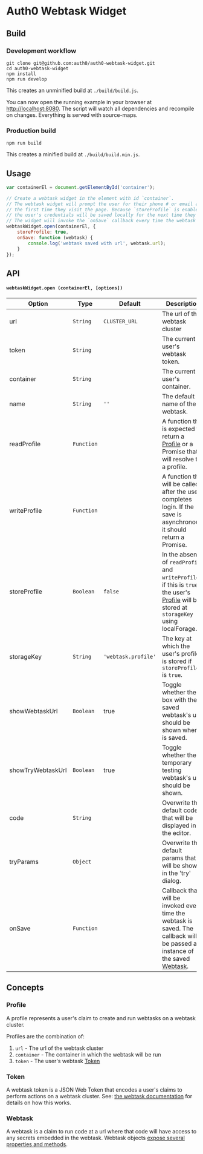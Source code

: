 # Auth0 Webtask Widget

## Build

### Development workflow

```shell
git clone git@github.com:auth0/auth0-webtask-widget.git
cd auth0-webtask-widget
npm install
npm run develop
```

This creates an unminified build at `./build/build.js`.

You can now open the running example in your browser at [http://localhost:8080](http://localhost:8080).
The script will watch all dependencies and recompile on changes. Everything is
served with source-maps.

### Production build

```shell
npm run build
```

This creates a minified build at `./build/build.min.js`.

## Usage

```js
var containerEl = document.getElementById('container');

// Create a webtask widget in the element with id `container`.
// The webtask widget will prompt the user for their phone # or email address
// the first time they visit the page. Because `storeProfile` is enabled,
// the user's credentials will be saved locally for the next time they visit.
// The widget will invoke the `onSave` callback every time the webtask is saved.
webtaskWidget.open(containerEl, {
    storeProfile: true,
    onSave: function (webtask) {
        console.log('webtask saved with url', webtask.url);
    }
});
```

## API

#### `webtaskWidget.open (containerEl, [options])`


Option | Type | Default | Description
--- | --- | --- | ---
url | `String` | `CLUSTER_URL` | The url of the webtask cluster
token | `String` |  | The current user's webtask token.
container | `String` |   | The current user's container.
name | `String` | `''` | The default name of the webtask.
readProfile | `Function` |  | A function that is expected to return a [Profile](#profile) or a Promise that will resolve to a profile.
writeProfile | `Function` |   | A function that will be called after the user completes login. If the save is asynchronous, it should return a Promise.
storeProfile | `Boolean` | `false` | In the absense of `readProfile` and `writeProfile`, if this is `true`, the user's [Profile](#profile) will be stored at `storageKey` using localForage.
storageKey | `String` | `'webtask.profile'` | The key at which the user's profile is stored if `storeProfile` is `true`.
showWebtaskUrl | `Boolean` | true | Toggle whether the box with the saved webtask's url should be shown when it is saved.
showTryWebtaskUrl | `Boolean` | true | Toggle whether the temporary testing webtask's url should be shown.
code | `String` |   | Overwrite the default code that will be displayed in the editor.
tryParams | `Object` |   | Overwrite the default params that will be shown in the 'try' dialog.
onSave | `Function` |  | Callback that will be invoked every time the webtask is saved. The callback will be passed an instance of the saved [Webtask](#webtask).


## Concepts

### Profile

A profile represents a user's claim to create and run webtasks on a webtask cluster.

Profiles are the combination of:

1. `url` - The url of the webtask cluster
2. `container` - The container in which the webtask will be run
3. `token` - The user's webtask [Token](#token)


### Token

A webtask token is a JSON Web Token that encodes a user's claims to perform actions on a webtask cluster. See: [the webtask documentation](https://webtask.io/docs/how) for details on how this works.

### Webtask

A webtask is a claim to run code at a url where that code will have access to any secrets embedded in the webtask.
Webtask objects [expose several properties and methods](https://github.com/auth0/sandboxjs).